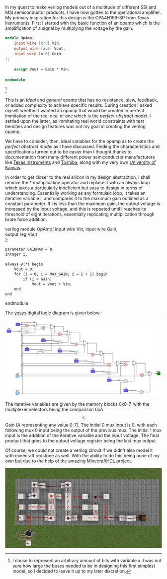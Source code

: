 In my quest to make verilog models out of a multitude of different SSI and MSI semiconductor products, I have now gotten to the operational amplifier. My primary inspiration for this design is the OPA4H199-SP from Texas Instruments. First I started with the basic function of an opamp which is the amplification of a signal by multiplying the voltage by the gain. 

``` verilog
module OpAmp(
    input wire [x:0] Vin,
    output wire [x:0] Vout,
    input wire [x:0] Gain
);

    assign Vout = Gain * Vin;

endmodule
```

[^1]

[^1]: I chose to represent an arbitrary amount of bits with variable x. I was not sure how large the buses needed to be in designing this first simplest model, so I decided to leave it up to my later discretion.  

This is an _ideal_ and _general_ opamp that has no resistance, slew, feedback, or added complexity to achieve specific results. During creation I asked myself whether I wanted an opamp that would be created in perfect immitation of the real deal or one which is the _perfect abstract model_. I settled upon the latter, as immitating real world constraints with test benches and design features was not my goal in creating the verilog opamp. 

We have to consider, then, ideal variables for the opamp as to create the _perfect abstract model_ as I have discussed. Finding the characteristics and specifications turned out to be easier than I thought thanks to documentation from many different power semiconductor manufacturers like [Texas Instruments](https://www.ti.com.cn/cn/lit/an/slaa068b/slaa068b.pdf) and [Toshiba](https://toshiba.semicon-storage.com/us/semiconductor/knowledge/faq/linear_opamp/what-is-the-ideal-op-amp.html), along with my very own [University of Kansas](https://www.google.com/url?sa=t&source=web&rct=j&opi=89978449&url=http://www.ittc.ku.edu/~jstiles/412/handouts/2.1%2520The%2520ideal%2520op-amp/The%2520Ideal%2520Operational%2520Amplifier%2520lecture.pdf&ved=2ahUKEwihno_t1omLAxXgHzQIHSn5FbgQFnoECA4QAQ&usg=AOvVaw190cbAOtlScLv1mi2fzOeu).

In order to get closer to the real silicon in my design abstraction, I shall remove the * multiplication operator and replace it with an always loop which takes a particularly inneficient but easy to design in terms of understanding. Essentially working as any formulaic loop, it takes an iterative variable i, and compares it to the maximum gain outlined as a constant parameter. If i is less than the maximum gain, the output voltage is increased by the input voltage, and this is repeated until i reaches its threshold of eight iterations, essentially replicating multiplication through brute force addition.

verilog
module OpAmp(
    input wire Vin, 
    input wire Gain,  
    output reg Vout  
);

    parameter GAINMAX = 8; 
    integer i;               

    always @(*) begin
        Vout = 0; 
        for (i = 0; i < MAX_GAIN; i = i + 1) begin
            if (i < Gain)  
                Vout = Vout + Vin;
        end
    end

endmodule



The [yosys](https://github.com/YosysHQ/yosys) digital logic diagram is given below:

![Branching](blog/Untitled.svg)


The iterative variables are given by the memory blocks 0x0-7, with the multiplexer selectors being the comparison 0xA $$<$$ Gain (A representing any value 0-7). The initial 0 mux input is 0, with each following mux 0 input being the output of the previous mux. The initial 1 mux input is the addition of the iterative variable and the input voltage. The final product that goes to the output voltage register being the last mux output


Of course, we could not create a verilog circuit if we didn't also model it with minecraft redstone as well. With the ability to do this being none of my own but due to the help of the amazing [MinecraftHDL](https://github.com/itsfrank/MinecraftHDL) project.

![Branching](blog/redstone.png)

